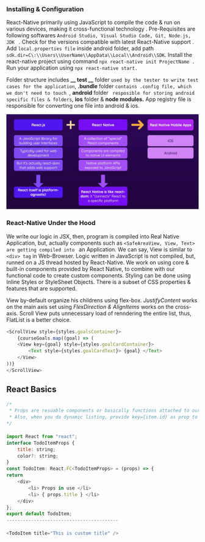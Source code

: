 ### Installing & Configuration

React-Native primarily using JavaScript to compile the code & run on various devices, making it cross-functional technology . Pre-Requisites are following softwares `Android Studio, Visual Studio Code, Git, Node.js, JDK ` . Check for the versions compatible with latest React-Native support . Add `local.properties file` inside android folder, add path `sdk.dir=C\:\\Users\\UserName\\AppData\\Local\\Android\\SDK`. Install the react-native project using command `npx react-native init ProjectName .`  Run your application using `npx react-native start.`

Folder structure includes **__ test __**  folder `used by the tester to write test cases for the application`, **.bundle** folder  `contains .config file, which we don't need to touch `, **android** folder ` resposible for storing android specific files & folders`, **ios** folder & **node modules.**  App registry file is responsible for converting one file into android & ios.

![React vs React-Native](./readme/react-vs-reactNative.png "React vs React-Native")

### React-Native Under the Hood

We write our logic in JSX, then, program is compiled into Real Native Application, but, actually components such as `<SafeAreaView, View, Text> are getting compiled into `  an Application. We can say, View is similar to `<div> tag` in Web-Browser. Logic written in JavaScript is not compiled, but, runned on a JS thread hosted by React-Native.  We work on using core & built-in components provided by React Native, to combine with our functional code to create custom components. Styling can be done using Inline Styles or StyleSheet Objects. There is a subset of CSS properties & features that are supported.

View by-default organize his childrens using flex-box. *JustifyContent* works on the main axis set using *FlexDirection &* *AlignItems* works on the cross-axis. Scroll View puts unnecessary load of renndering the entire list, thus, FlatList is a better choice. 

```javascript
<ScrollView style={styles.goalsContainer}>
    {courseGoals.map((goal) => (
    <View key={goal} style={styles.goalCardContainer}>
    	<Text style={styles.goalCardText}> {goal} </Text>
    </View>
))}
</ScrollView>
```

## React Basics

```javascript
/* 
 * Props are resuable components or basically functions attached to our react-application, In simple words, it is parameter 
 * Also, when you do dynamic listing, provide key={item.id} as prop to the TodoItem
*/

import React from "react";
interface TodoItemProps {
	title: string;
	color?: string;
}
const TodoItem: React.FC<TodoItemProps> = (props) => {
return
	<div>
		<li> Props in use </li>
		<li> { props.title } </li>
	</div>
};
export default TodoItem;
-----------------------------------------

<TodoItem title="This is custom title" />
```
